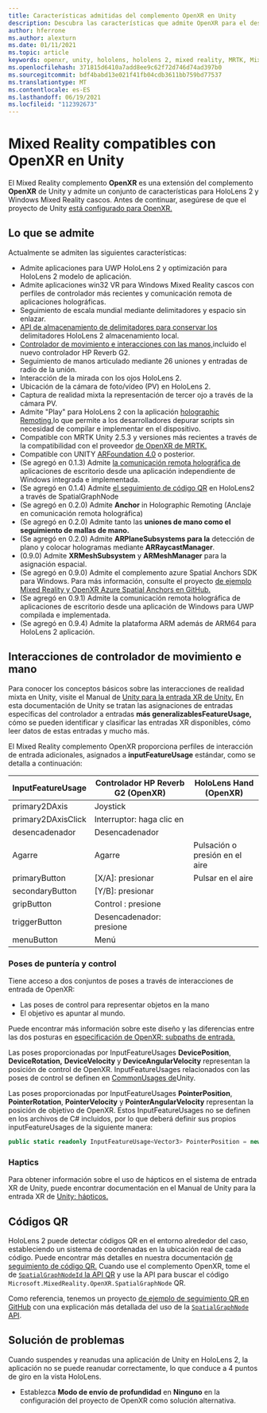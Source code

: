 ```yaml
---
title: Características admitidas del complemento OpenXR en Unity
description: Descubra las características que admite OpenXR para el desarrollo de realidad mixta en Unity.
author: hferrone
ms.author: alexturn
ms.date: 01/11/2021
ms.topic: article
keywords: openxr, unity, hololens, hololens 2, mixed reality, MRTK, Mixed Reality Toolkit, realidad aumentada, realidad virtual, cascos de realidad mixta, aprendizaje, tutorial, introducción
ms.openlocfilehash: 371815d6410a7add8ee9c62f72d746d74ad397b0
ms.sourcegitcommit: bdf4babd13e021f41fb04cdb3611bb759bd77537
ms.translationtype: MT
ms.contentlocale: es-ES
ms.lasthandoff: 06/19/2021
ms.locfileid: "112392673"
---
```

# <a name="mixed-reality-openxr-supported-features-in-unity"></a>Mixed Reality compatibles con OpenXR en Unity

El Mixed Reality complemento **OpenXR** es una extensión del complemento **OpenXR** de Unity y admite un conjunto de características para HoloLens 2 y Windows Mixed Reality cascos. Antes de continuar, asegúrese de que el proyecto de Unity [está configurado para OpenXR.](openxr-getting-started.md)

## <a name="whats-supported"></a>Lo que se admite

Actualmente se admiten las siguientes características:

* Admite aplicaciones para UWP HoloLens 2 y optimización para HoloLens 2 modelo de aplicación.
* Admite aplicaciones win32 VR para Windows Mixed Reality cascos con perfiles de controlador más recientes y comunicación remota de aplicaciones holográficas.
* Seguimiento de escala mundial mediante delimitadores y espacio sin enlazar.
* [API de almacenamiento de delimitadores para conservar los](spatial-anchors-in-unity.md) delimitadores HoloLens 2 almacenamiento local.
* [Controlador de movimiento e interacciones con las manos,](#motion-controller-and-hand-interactions)incluido el nuevo controlador HP Reverb G2.
* Seguimiento de manos articulado mediante 26 uniones y entradas de radio de la unión.
* Interacción de la mirada con los ojos HoloLens 2.
* Ubicación de la cámara de foto/vídeo (PV) en HoloLens 2.
* Captura de realidad mixta la representación de tercer ojo a través de la cámara PV.
* Admite "Play" para HoloLens 2 con la aplicación [holographic Remoting,](unity-play-mode.md#unity-play-mode-with-holographic-remoting)lo que permite a los desarrolladores depurar scripts sin necesidad de compilar e implementar en el dispositivo.
* Compatible con MRTK Unity 2.5.3 y versiones más recientes a través de la compatibilidad con el proveedor [de OpenXR de MRTK.](openxr-getting-started.md#using-mrtk-with-openxr-support)
* Compatible con UNITY [ARFoundation 4.0](https://docs.unity3d.com/Packages/com.unity.xr.arfoundation@4.1/manual/index.html) o posterior.
* (Se agregó en 0.1.3) Admite [la comunicación remota holográfica de](holographic-remoting-desktop.md) aplicaciones de escritorio desde una aplicación independiente de Windows integrada e implementada.
* (Se agregó en 0.1.4) Admite [el seguimiento de código QR](#qr-codes) en HoloLens2 a través de SpatialGraphNode
* (Se agregó en 0.2.0) Admite **Anchor** in Holographic Remoting (Anclaje en comunicación remota holográfica)
* (Se agregó en 0.2.0) Admite tanto las **uniones de mano como el seguimiento de mallas de mano.**
* (Se agregó en 0.2.0) Admite **ARPlaneSubsystems para la** detección de plano y colocar hologramas mediante **ARRaycastManager**.
* (0.9.0) Admite **XRMeshSubsystem** y **ARMeshManager** para la asignación espacial.
* (Se agregó en 0.9.0) Admite el complemento azure Spatial Anchors SDK para Windows. Para más información, consulte el proyecto [de ejemplo Mixed Reality y OpenXR Azure Spatial Anchors en GitHub.](https://github.com/microsoft/OpenXR-Unity-MixedReality-Samples/tree/main/AzureSpatialAnchorsSample)
* (Se agregó en 0.9.1) Admite la comunicación remota holográfica de aplicaciones de escritorio desde una aplicación de Windows para UWP compilada e implementada.
* (Se agregó en 0.9.4) Admite la plataforma ARM además de ARM64 para HoloLens 2 aplicación.

## <a name="motion-controller-and-hand-interactions"></a>Interacciones de controlador de movimiento e mano

Para conocer los conceptos básicos sobre las interacciones de realidad mixta en Unity, visite el Manual de [Unity para la entrada XR de Unity.](https://docs.unity3d.com/2020.2/Documentation/Manual/xr_input.html) En esta documentación de Unity se tratan las asignaciones de entradas específicas del controlador a entradas **más generalizablesFeatureUsage,** cómo se pueden identificar y clasificar las entradas XR disponibles, cómo leer datos de estas entradas y mucho más.

El Mixed Reality complemento OpenXR proporciona perfiles de interacción de entrada adicionales, asignados a **inputFeatureUsage** estándar, como se detalla a continuación:

| InputFeatureUsage | Controlador HP Reverb G2 (OpenXR) | HoloLens Hand (OpenXR) |
| ---- | ---- | ---- |
| primary2DAxis | Joystick | |
| primary2DAxisClick | Interruptor: haga clic en | |
| desencadenador | Desencadenador  | |
| Agarre | Agarre | Pulsación o presión en el aire |
| primaryButton | [X/A]: presionar | Pulsar en el aire |
| secondaryButton | [Y/B]: presionar | |
| gripButton | Control : presione | |
| triggerButton | Desencadenador: presione | |
| menuButton | Menú | |

### <a name="aim-and-grip-poses"></a>Poses de puntería y control

Tiene acceso a dos conjuntos de poses a través de interacciones de entrada de OpenXR:

* Las poses de control para representar objetos en la mano
* El objetivo es apuntar al mundo.

Puede encontrar más información sobre este diseño y las diferencias entre las dos posturas en [especificación de OpenXR: subpaths de entrada.](https://www.khronos.org/registry/OpenXR/specs/1.0/html/xrspec.html#semantic-path-input)

Las poses proporcionadas por InputFeatureUsages **DevicePosition**, **DeviceRotation,** **DeviceVelocity** y **DeviceAngularVelocity** representan la posición de control de OpenXR.  InputFeatureUsages relacionados con las poses de control se definen en [CommonUsages de](https://docs.unity3d.com/2020.2/Documentation/ScriptReference/XR.CommonUsages.html)Unity.

Las poses proporcionadas por InputFeatureUsages **PointerPosition**, **PointerRotation**, **PointerVelocity** y **PointerAngularVelocity** representan la posición de objetivo de OpenXR.  Estos InputFeatureUsages no se definen en los archivos de C# incluidos, por lo que deberá definir sus propios inputFeatureUsages de la siguiente manera:

``` cs
public static readonly InputFeatureUsage<Vector3> PointerPosition = new InputFeatureUsage<Vector3>("PointerPosition");
```

### <a name="haptics"></a>Haptics

Para obtener información sobre el uso de hápticos en el sistema de entrada XR de Unity, puede encontrar documentación en el Manual de Unity para la entrada XR de [Unity: hápticos.](https://docs.unity3d.com/2020.2/Documentation/Manual/xr_input.html#Haptics)

## <a name="qr-codes"></a>Códigos QR

HoloLens 2 puede detectar códigos QR en el entorno alrededor del caso, estableciendo un sistema de coordenadas en la ubicación real de cada código. Puede encontrar más detalles en nuestra documentación [de seguimiento de código QR.](../platform-capabilities-and-apis/qr-code-tracking.md)  Cuando use el complemento OpenXR, tome el de [ `SpatialGraphNodeId` la API QR](../platform-capabilities-and-apis/qr-code-tracking.md#qr-api-reference) y use la API para buscar el código `Microsoft.MixedReality.OpenXR.SpatialGraphNode` QR.

Como referencia, tenemos un proyecto [de ejemplo de seguimiento QR en GitHub](https://github.com/yl-msft/QRTracking) con una explicación más detallada del uso de la [ `SpatialGraphNode` API](https://github.com/yl-msft/QRTracking/blob/main/SampleQRCodes/Assets/Scripts/SpatialGraphNodeTracker.cs).

## <a name="troubleshooting"></a>Solución de problemas

Cuando suspendes y reanudas una aplicación de Unity en HoloLens 2, la aplicación no se puede reanudar correctamente, lo que conduce a 4 puntos de giro en la vista HoloLens.

* Establezca **Modo de envío de profundidad** en **Ninguno** en la configuración del proyecto de OpenXR como solución alternativa.
